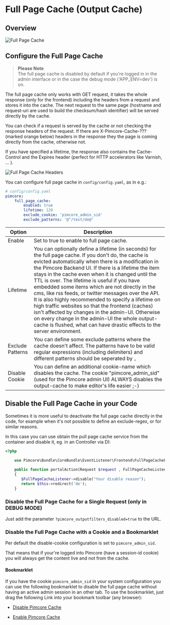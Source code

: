 # Full Page Cache (Output Cache)

## Overview
![Full Page Cache](../../img/output-cache.png)

## Configure the Full Page Cache

> **Please Note**  
> The full page cache is disabled by default if you're logged in in the admin interface or in the case
> the debug mode ('APP_ENV=dev') is on.

The full page cache only works with GET request, it takes the whole response (only for the frontend)
including the headers from a request and stores it into the cache. The next request to the same
page (hostname and request-uri are used to build the checksum/hash identifier) will be served
directly by the cache.

You can check if a request is served by the cache or not checking the response headers of the
request. If there are X-Pimcore-Cache-??? (marked orange below) headers in the response they the
page is coming directly from the cache, otherwise not.

If you have specified a lifetime, the response also contains the Cache-Control and the Expires
header (perfect for HTTP accelerators like Varnish, ... ).

![Full Page Cache Headers](../../img/pimcore-cache-headers.png)


You can configure full page cache in `config/config.yaml`, as in e.g.:

```yaml
# config/config.yaml
pimcore:
    full_page_cache:
        enabled: true
        lifetime: 120
        exclude_cookie: 'pimcore_admin_sid'
        exclude_patterns: '@^/test/de@'
```


| Option | Description |
| ------ | ----------- |
| Enable | Set to true to enable to full page cache. |
| Lifetime | You can optionally define a lifetime (in seconds) for the  full page cache. If you don't do, the cache is evicted automatically when there is a modification in the Pimcore Backend UI. If there is a lifetime the item stays in the cache even when it is changed until the TTL is over. The lifetime is useful if you have embedded some items which are not directly in the cms, like rss feeds, or twitter messages over the API. It is also highly recommended to specify a lifetime on high traffic websites so that the frontend (caches) isn't affected by changes in the admin-UI. Otherwise on every change in the admin-UI the whole output-cache is flushed, what can have drastic effects to the server environment. |
| Exclude Patterns | You can define some exclude patterns where the cache doesn't affect. The patterns have to be valid regular expressions (including delimiters) and different patterns should be seperated by `,` |
| Disable Cookie | You can define an additional cookie-name which disables the cache. The cookie "pimcore_admin_sid" (used for the Pimcore admin UI) ALWAYS disables the output-cache to make editor's life easier ;-) 


## Disable the Full Page Cache in your Code
Sometimes it is more useful to deactivate the full page cache directly in the code, for example when
it's not possible to define an exclude-regex, or for similar reasons.

In this case you can use obtain the pull page cache service from the container and disable it, eg. in an Controller via DI:
```php
<?php

    use Pimcore\Bundle\CoreBundle\EventListener\Frontend\FullPageCacheListener;
    
    public function portalAction(Request $request , FullPageCacheListener $FullPageCacheListener)
    {
       $FullPageCacheListener->disable("Your disable reason");
       return $this->redirect('de');
    }
```

### Disable the Full Page Cache for a Single Request (only in DEBUG MODE)
Just add the parameter `?pimcore_outputfilters_disabled=true` to the URL.

### Disable the Full Page Cache with a Cookie and a Bookmarklet
Per default the disable-cookie configuration is set to `pimcore_admin_sid`.

That means that if your're logged into Pimcore (have a session-id cookie) you will always get the
content live and not from the cache.

#### Bookmarklet
If you have the cookie `pimcore_admin_sid` in your system configuration you can use the following
bookmarklet to disable the full page cache without having an active admin session in an other tab.
To use the bookmarklet, just drag the following Link into your bookmark toolbar (any browser):


* <a href="(javascript:(function() {document.cookie='pimcore_admin_sid=disablethecachebaby'+(Math.floor(Math.random() * 147483648) + 2000)+';path=/;';})())">Disable Pimcore Cache</a>

* <a href='(javascript:void((function(){var a,b,c,e,f;f=0;a=document.cookie.split("; ");for(e=0;e<a.length&&a[e];e++){f++;for(b="."+location.host;b;b=b.replace(/^(?:%5C.|[^%5C.]+)/,"")){for(c=location.pathname;c;c=c.replace(/.$/,"")){document.cookie=(a[e]+"; domain="+b+"; path="+c+"; expires="+new Date((new Date()).getTime()-1e11).toGMTString());}}}alert("Expired "+f+" cookies");})()))'>Enable Pimcore Cache</a>

